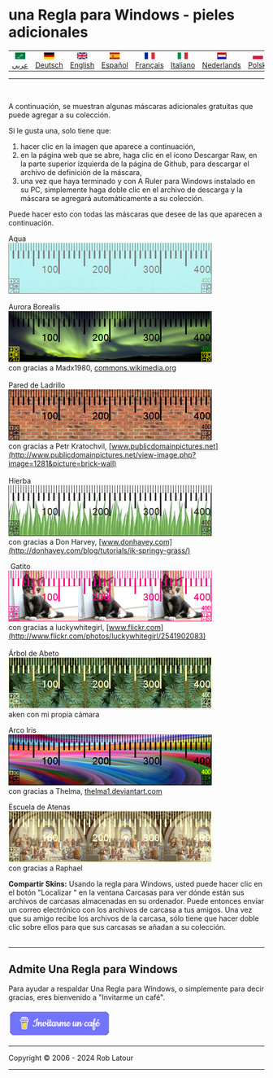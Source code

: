 # una Regla para Windows - pieles adicionales
<!-- header -->

|||||||||||
| :---: | :---: | :---: | :---: | :---: |:---: | :---: | :---: |:---: | :---: |
| [![عربي](/images/flags/ar.png)](../en/README.md)<br>[عربي](../ar/README.md) | [![Deutsch](/images/flags/de.png)](../de/README.md)<br>[Deutsch](../de/README.md) | [![English](/images/flags/en-GB.png)](../en/README.md)<br>[English](../en/README.md) | [![Español](/images/flags/es.png)](../es/README.md)<br>[Español](../es/README.md) | [![Français](/images/flags/fr.png)](../fr/README.md)<br>[Français](../fr/README.md)| [![Italiano](/images/flags/it.png)](../it/README.md)<br>[Italiano](../it/README.md) | [![Nederlands](/images/flags/nl.png)](../nl/README.md)<br>[Nederlands](../nl/README.md) | [![Polski](/images/flags/pl.png)](../pl/README.md)<br>[Polski](../pl/README.md) | [![Português](/images/flags/pt.png)](../pt/README.md)<br>[Português](../pt/README.md) | [![Svenska](/images/flags/sv.png)](../sv/README.md)<br>[Svenska](../sv/README.md) |

- - -
<br>
<!-- header -->

A continuación, se muestran algunas máscaras adicionales gratuitas que puede agregar a su colección.

Si le gusta una, solo tiene que:
1. hacer clic en la imagen que aparece a continuación,
2. en la página web que se abre, haga clic en el ícono Descargar Raw, en la parte superior izquierda de la página de Github, para descargar el archivo de definición de la máscara,
3. una vez que haya terminado y con A Ruler para Windows instalado en su PC, simplemente haga doble clic en el archivo de descarga y la máscara se agregará automáticamente a su colección.

Puede hacer esto con todas las máscaras que desee de las que aparecen a continuación.

Aqua  
[![Aurora Borealis](/images/skins/Aqua.png)](RulerDefinition_Aqua.ar4w)  
  
Aurora Borealis  
[![Aurora Borealis](/images/skins/AuroraBorealis.png)](RulerDefinition_Aurora%20Borealis.ar4w)  
con gracias a Madx1980, [commons.wikimedia.org](http://commons.wikimedia.org/wiki/File:Aurora_Borealis_in_north_pole.jpg)  
   
Pared de Ladrillo  
[![Pared de Ladrillo](/images/skins/BrickWall.png)](RulerDefinition_Pared%20de%20Ladrillo.ar4w)  
con gracias a Petr Kratochvil, [www.publicdomainpictures.net](http://www.publicdomainpictures.net/view-image.php?image=1281&picture=brick-wall)  
   
Hierba  
[![Hierba](/images/skins/grass.png)](RulerDefinition_Hierba.ar4w)  
con gracias a Don Harvey, [www.donhavey.com](http://donhavey.com/blog/tutorials/ik-springy-grass/)  

 Gatito  
[![Gatito](/images/skins/kitten.png)](RulerDefinition_Gatito.ar4w)  
con gracias a luckywhitegirl, [www.flickr.com](http://www.flickr.com/photos/luckywhitegirl/2541902083)  
   
Árbol de Abeto  
[![Árbol de Abeto](/images/skins/spruce.png)](RulerDefinition_Arbol%20de%20Abeto.ar4w)  
aken con mi propia cámara   

Arco Iris  
[![Arco Iris](/images/skins/rainbow.png)](RulerDefinition_Arco%20Iris.ar4w)  
con gracias a Thelma, [thelma1.deviantart.com](http://thelma1.deviantart.com/)  

Escuela de Atenas  
[![Escuela de Atenas](/images/skins/ShoolOfAthens.png)](RulerDefinition_Escuela%20de%20Atenas.ar4w)  
con gracias a Raphael

**Compartir Skins:** Usando la regla para Windows, usted puede hacer clic en el botón "Localizar " en la ventana Carcasas para ver dónde están sus archivos de carcasas almacenadas en su ordenador. Puede entonces enviar un correo electrónico con los archivos de carcasa a tus amigos. Una vez que su amigo recibe los archivos de la carcasa, sólo tiene que hacer doble clic sobre ellos para que sus carcasas se añadan a su colección.   
    
* * * 
## Admite Una Regla para Windows

Para ayudar a respaldar Una Regla para Windows, o simplemente para decir gracias, eres bienvenido a "Invitarme un café".<br><br>
[<img alt="Invitarme un café" width="200px" src="buymeacoffee-spanish.png" />](https://www.buymeacoffee.com/roblatour?l=es)
* * *
Copyright © 2006 - 2024 Rob Latour
* * *